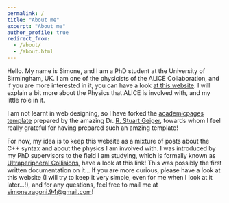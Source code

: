 ```yaml
---
permalink: /
title: "About me"
excerpt: "About me"
author_profile: true
redirect_from: 
  - /about/
  - /about.html
---
```


Hello. My name is Simone, and I am a PhD student at the University of Birmingham, UK. I am one of the physicists of the ALICE Collaboration, and if you are more interested in it, you can have a look [at this website](http://alice.web.cern.ch). I will explain a bit more about the Physics that ALICE is involved with, and my little role in it.
 
I am not learnt in web designing, so I have forked the [academicpages template](https://github.com/academicpages/academicpages.github.io) prepared by the amazing Dr. [R. Stuart Geiger](https://stuartgeiger.com), towards whom I feel really grateful for having prepared such an amzing template!

For now, my idea is to keep this website as a mixture of posts about the C++ syntax and about the physics I am involved with. I was introduced by my PhD supervisors to the field I am studying, which is formally known as [Ultraperipheral Collisions](https://arxiv.org/abs/nucl-ex/0502005), have a look at this link! This was possibly the first written documentation on it... If you are more curious, please have a look at this website (I will try to keep it very simple, even for me when I look at it later...!), and for any questions, feel free to mail me at simone.ragoni.94@gmail.com!

